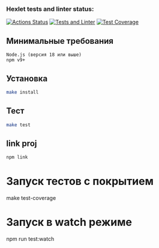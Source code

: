 ### Hexlet tests and linter status:
[![Actions Status](https://github.com/Ilyaexsite/frontend-project-46/actions/workflows/hexlet-check.yml/badge.svg)](https://github.com/Ilyaexsite/frontend-project-46/actions)
[![Tests and Linter](https://github.com/Ilyaexsite/frontend-project-46/actions/workflows/test.yml/badge.svg)](https://github.com/your-username/frontend-project-46/actions/workflows/test.yml)
[![Test Coverage](https://sonarcloud.io/api/project_badges/measure?project=Ilyaexsite_frontend-project-46&metric=coverage)](https://sonarcloud.io/summary/new_code?id=Ilyaexsite_frontend-project-46)

## Минимальные требования
    Node.js (версия 18 или выше)
    npm v9+

## Установка

```bash
make install
```

## Тест

```bash
make test
```

## link proj

```bash
npm link
```

# Запуск тестов с покрытием
make test-coverage

# Запуск в watch режиме
npm run test:watch